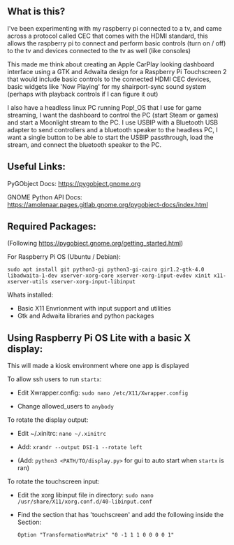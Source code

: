 What is this?
-
I've been experimenting with my raspberry pi connected to a tv, and came across a protocol called CEC that comes with the HDMI standard, this allows the raspberry pi to connect and perform basic controls (turn on / off) to the tv and devices connected to the tv as well (like consoles)

This made me think about creating an Apple CarPlay looking dashboard interface using a GTK and Adwaita design for a Raspberry Pi Touchscreen 2 that would include basic controls to the connected HDMI CEC devices, basic widgets like 'Now Playing' for my shairport-sync sound system (perhaps with playback controls if I can figure it out)

I also have a headless linux PC running Pop!_OS that I use for game streaming, I want the dashboard to control the PC (start Steam or games) and start a Moonlight stream to the PC. I use USBIP with a Bluetooth USB adapter to send controllers and a bluetooth speaker to the headless PC, I want a single button to be able to start the USBIP passthrough, load the stream, and connect the bluetooth speaker to the PC.

Useful Links:
-
PyGObject Docs:
https://pygobject.gnome.org

GNOME Python API Docs:
https://amolenaar.pages.gitlab.gnome.org/pygobject-docs/index.html

Required Packages:
-
(Following https://pygobject.gnome.org/getting_started.html)

For Raspberry Pi OS (Ubuntu / Debian):

`sudo apt install git python3-gi python3-gi-cairo gir1.2-gtk-4.0 libadwaita-1-dev xserver-xorg-core xserver-xorg-input-evdev xinit x11-xserver-utils xserver-xorg-input-libinput`

Whats installed:
- Basic X11 Envrionment with input support and utilities
- Gtk and Adwaita libraries and python packages

Using Raspberry Pi OS Lite with a basic X display:
-
This will made a kiosk environment where one app is displayed

  To allow ssh users to run `startx`:
  
  - Edit Xwrapper.config: `sudo nano /etc/X11/Xwrapper.config`
    
  - Change allowed_users to `anybody`


  To rotate the display output:
  
  - Edit ~/.xinitrc: `nano ~/.xinitrc`
  
  - Add: `xrandr --output DSI-1 --rotate left`
  
  - (Add: `python3 <PATH/TO/display.py>` for gui to auto start when `startx` is ran)
  

  To rotate the touchscreen input:
  
  - Edit the xorg libinput file in directory: `sudo nano /usr/share/X11/xorg.conf.d/40-libinput.conf`
  
  - Find the section that has 'touchscreen' and add the following inside the Section:
  
    `Option "TransformationMatrix" "0 -1 1 1 0 0 0 0 1"`
  
